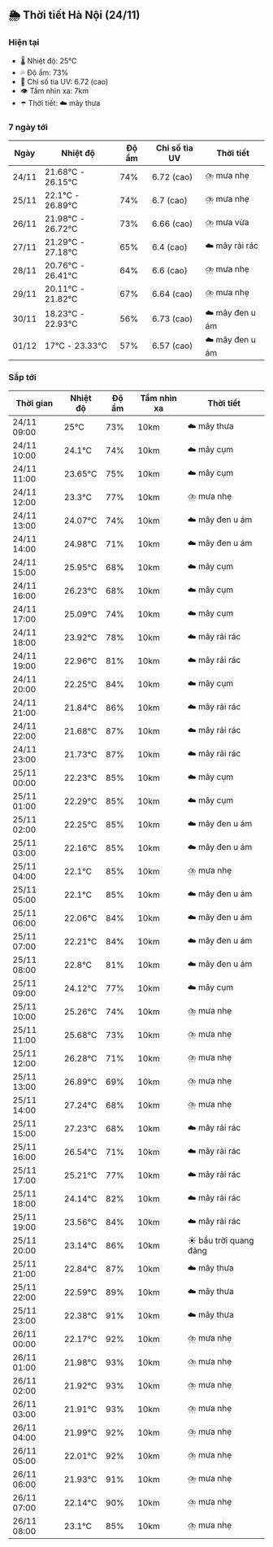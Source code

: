 ## 🌦️ Thời tiết Hà Nội (24/11)

### Hiện tại

- 🌡️ Nhiệt độ: 25℃
- 💦 Độ ẩm: 73%
- 🌟 Chỉ số tia UV: 6.72 (cao)
- 👁️ Tầm nhìn xa: 7km
- ☂️ Thời tiết: ☁️ mây thưa

### 7 ngày tới

| Ngày | Nhiệt độ | Độ ẩm | Chỉ số tia UV | Thời tiết |
| --- | --- | --- | --- | --- |
| 24/11 | 21.68℃ - 26.15℃ | 74% | 6.72 (cao) | ⛈️ mưa nhẹ |
| 25/11 | 22.1℃ - 26.89℃ | 74% | 6.7 (cao) | ⛈️ mưa nhẹ |
| 26/11 | 21.98℃ - 26.72℃ | 73% | 6.66 (cao) | ⛈️ mưa vừa |
| 27/11 | 21.29℃ - 27.18℃ | 65% | 6.4 (cao) | ☁️ mây rải rác |
| 28/11 | 20.76℃ - 26.41℃ | 64% | 6.6 (cao) | ⛈️ mưa nhẹ |
| 29/11 | 20.11℃ - 21.82℃ | 67% | 6.64 (cao) | ⛈️ mưa nhẹ |
| 30/11 | 18.23℃ - 22.93℃ | 56% | 6.73 (cao) | ☁️ mây đen u ám |
| 01/12 | 17℃ - 23.33℃ | 57% | 6.57 (cao) | ☁️ mây đen u ám |

### Sắp tới

| Thời gian | Nhiệt độ | Độ ẩm | Tầm nhìn xa | Thời tiết |
| --- | --- | --- | --- | --- |
| 24/11 09:00 | 25℃ | 73% | 10km | ☁️ mây thưa |
| 24/11 10:00 | 24.1℃ | 74% | 10km | ☁️ mây cụm |
| 24/11 11:00 | 23.65℃ | 75% | 10km | ☁️ mây cụm |
| 24/11 12:00 | 23.3℃ | 77% | 10km | ⛈️ mưa nhẹ |
| 24/11 13:00 | 24.07℃ | 74% | 10km | ☁️ mây đen u ám |
| 24/11 14:00 | 24.98℃ | 71% | 10km | ☁️ mây đen u ám |
| 24/11 15:00 | 25.95℃ | 68% | 10km | ☁️ mây cụm |
| 24/11 16:00 | 26.23℃ | 68% | 10km | ☁️ mây cụm |
| 24/11 17:00 | 25.09℃ | 74% | 10km | ☁️ mây cụm |
| 24/11 18:00 | 23.92℃ | 78% | 10km | ☁️ mây rải rác |
| 24/11 19:00 | 22.96℃ | 81% | 10km | ☁️ mây rải rác |
| 24/11 20:00 | 22.25℃ | 84% | 10km | ☁️ mây cụm |
| 24/11 21:00 | 21.84℃ | 86% | 10km | ☁️ mây rải rác |
| 24/11 22:00 | 21.68℃ | 87% | 10km | ☁️ mây rải rác |
| 24/11 23:00 | 21.73℃ | 87% | 10km | ☁️ mây rải rác |
| 25/11 00:00 | 22.23℃ | 85% | 10km | ☁️ mây cụm |
| 25/11 01:00 | 22.29℃ | 85% | 10km | ☁️ mây cụm |
| 25/11 02:00 | 22.25℃ | 85% | 10km | ☁️ mây đen u ám |
| 25/11 03:00 | 22.16℃ | 85% | 10km | ☁️ mây đen u ám |
| 25/11 04:00 | 22.1℃ | 85% | 10km | ⛈️ mưa nhẹ |
| 25/11 05:00 | 22.1℃ | 85% | 10km | ☁️ mây đen u ám |
| 25/11 06:00 | 22.06℃ | 84% | 10km | ☁️ mây đen u ám |
| 25/11 07:00 | 22.21℃ | 84% | 10km | ☁️ mây đen u ám |
| 25/11 08:00 | 22.8℃ | 81% | 10km | ☁️ mây đen u ám |
| 25/11 09:00 | 24.12℃ | 77% | 10km | ☁️ mây cụm |
| 25/11 10:00 | 25.26℃ | 74% | 10km | ⛈️ mưa nhẹ |
| 25/11 11:00 | 25.68℃ | 73% | 10km | ⛈️ mưa nhẹ |
| 25/11 12:00 | 26.28℃ | 71% | 10km | ⛈️ mưa nhẹ |
| 25/11 13:00 | 26.89℃ | 69% | 10km | ⛈️ mưa nhẹ |
| 25/11 14:00 | 27.24℃ | 68% | 10km | ⛈️ mưa nhẹ |
| 25/11 15:00 | 27.23℃ | 68% | 10km | ☁️ mây rải rác |
| 25/11 16:00 | 26.54℃ | 71% | 10km | ☁️ mây rải rác |
| 25/11 17:00 | 25.21℃ | 77% | 10km | ☁️ mây rải rác |
| 25/11 18:00 | 24.14℃ | 82% | 10km | ☁️ mây rải rác |
| 25/11 19:00 | 23.56℃ | 84% | 10km | ☁️ mây rải rác |
| 25/11 20:00 | 23.14℃ | 86% | 10km | ☀️ bầu trời quang đãng |
| 25/11 21:00 | 22.84℃ | 87% | 10km | ☁️ mây thưa |
| 25/11 22:00 | 22.59℃ | 89% | 10km | ☁️ mây thưa |
| 25/11 23:00 | 22.38℃ | 91% | 10km | ☁️ mây thưa |
| 26/11 00:00 | 22.17℃ | 92% | 10km | ⛈️ mưa nhẹ |
| 26/11 01:00 | 21.98℃ | 93% | 10km | ⛈️ mưa nhẹ |
| 26/11 02:00 | 21.92℃ | 93% | 10km | ⛈️ mưa nhẹ |
| 26/11 03:00 | 21.91℃ | 93% | 10km | ⛈️ mưa nhẹ |
| 26/11 04:00 | 21.99℃ | 92% | 10km | ⛈️ mưa nhẹ |
| 26/11 05:00 | 22.01℃ | 92% | 10km | ⛈️ mưa nhẹ |
| 26/11 06:00 | 21.93℃ | 91% | 10km | ⛈️ mưa nhẹ |
| 26/11 07:00 | 22.14℃ | 90% | 10km | ⛈️ mưa nhẹ |
| 26/11 08:00 | 23.1℃ | 85% | 10km | ⛈️ mưa nhẹ |
